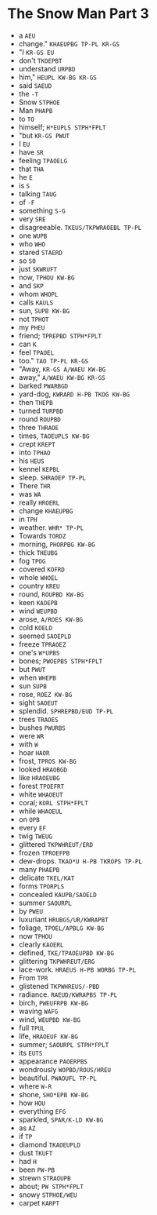 # The Snow Man Part 3

* a `AEU`
* change." `KHAEUPBG TP-PL KR-GS`
* "I `KR-GS EU`
* don't `TKOEPBT`
* understand `URPBD`
* him," `HEUPL KW-BG KR-GS`
* said `SAEUD`
* the `-T`
* Snow `STPHOE`
* Man `PHAPB`
* to `TO`
* himself; `H*EUPLS STPH*FPLT`
* "but `KR-GS PWUT`
* I `EU`
* have `SR`
* feeling `TPAOELG`
* that `THA`
* he `E`
* is `S`
* talking `TAUG`
* of `-F`
* something `S-G`
* very `SRE`
* disagreeable. `TKEUS/TKPWRAOEBL TP-PL`
* one `WUPB`
* who `WHO`
* stared `STAERD`
* so `SO`
* just `SKWRUFT`
* now, `TPHOU KW-BG`
* and `SKP`
* whom `WHOPL`
* calls `KAULS`
* sun, `SUPB KW-BG`
* not `TPHOT`
* my `PHEU`
* friend; `TPREPBD STPH*FPLT`
* can `K`
* feel `TPAOEL`
* too." `TAO TP-PL KR-GS`
* "Away, `KR-GS A/WAEU KW-BG`
* away," `A/WAEU KW-BG KR-GS`
* barked `PWARBGD`
* yard-dog, `KWRARD H-PB TKOG KW-BG`
* then `THEPB`
* turned `TURPBD`
* round `ROUPBD`
* three `THRAOE`
* times, `TAOEUPLS KW-BG`
* crept `KREPT`
* into `TPHAO`
* his `HEUS`
* kennel `KEPBL`
* sleep. `SHRAOEP TP-PL`
* There `THR`
* was `WA`
* really `HROERL`
* change `KHAEUPBG`
* in `TPH`
* weather. `WHR* TP-PL`
* Towards `TORDZ`
* morning, `PHORPBG KW-BG`
* thick `THEUBG`
* fog `TPOG`
* covered `KOFRD`
* whole `WHOEL`
* country `KREU`
* round, `ROUPBD KW-BG`
* keen `KAOEPB`
* wind `WEUPBD`
* arose, `A/ROES KW-BG`
* cold `KOELD`
* seemed `SAOEPLD`
* freeze `TPRAOEZ`
* one's `W*UPBS`
* bones; `PWOEPBS STPH*FPLT`
* but `PWUT`
* when `WHEPB`
* sun `SUPB`
* rose, `ROEZ KW-BG`
* sight `SAOEUT`
* splendid. `SPHREPBD/EUD TP-PL`
* trees `TRAOES`
* bushes `PWURBS`
* were `WR`
* with `W`
* hoar `HAOR`
* frost, `TPROS KW-BG`
* looked `HRAOBGD`
* like `HRAOEUBG`
* forest `TPOEFRT`
* white `WHAOEUT`
* coral; `KORL STPH*FPLT`
* while `WHAOEUL`
* on `OPB`
* every `EF`
* twig `TWEUG`
* glittered `TKPWHREUT/ERD`
* frozen `TPROEFPB`
* dew-drops. `TKAO*U H-PB TKROPS TP-PL`
* many `PHAEPB`
* delicate `TKEL/KAT`
* forms `TPORPLS`
* concealed `KAUPB/SAOELD`
* summer `SAOURPL`
* by `PWEU`
* luxuriant `HRUBGS/UR/KWRAPBT`
* foliage, `TPOEL/APBLG KW-BG`
* now `TPHOU`
* clearly `KAOERL`
* defined, `TKE/TPAOEUPBD KW-BG`
* glittering `TKPWHREUT/ERG`
* lace-work. `HRAEUS H-PB WORBG TP-PL`
* From `TPR`
* glistened `TKPWHREUS/-PBD`
* radiance. `RAEUD/KWRAPBS TP-PL`
* birch, `PWEUFRPB KW-BG`
* waving `WAFG`
* wind, `WEUPBD KW-BG`
* full `TPUL`
* life, `HRAOEUF KW-BG`
* summer; `SAOURPL STPH*FPLT`
* its `EUTS`
* appearance `PAOERPBS`
* wondrously `WOPBD/ROUS/HREU`
* beautiful. `PWAOUFL TP-PL`
* where `W-R`
* shone, `SHO*EPB KW-BG`
* how `HOU`
* everything `EFG`
* sparkled, `SPAR/K-LD KW-BG`
* as `AZ`
* if `TP`
* diamond `TKAOEUPLD`
* dust `TKUFT`
* had `H`
* been `PW-PB`
* strewn `STRAOUPB`
* about; `PW STPH*FPLT`
* snowy `STPHOE/WEU`
* carpet `KARPT`
